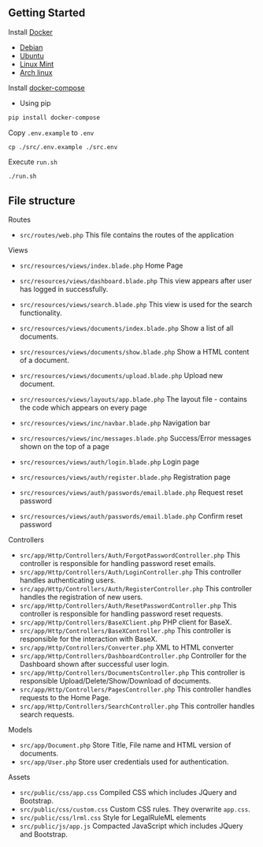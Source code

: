 ## Getting Started
Install [Docker](https://docs.docker.com/engine/installation/)
- [Debian](https://docs.docker.com/v1.12/engine/installation/linux/debian/)
- [Ubuntu](https://www.digitalocean.com/community/tutorials/how-to-install-and-use-docker-on-ubuntu-16-04#step-1-—-installing-docker)
- [Linux Mint](http://linuxbsdos.com/2016/12/13/how-to-install-docker-and-run-docker-containers-on-linux-mint-1818-1/)
- [Arch linux](https://wiki.archlinux.org/index.php/Docker#Installation)

Install [docker-compose](https://docs.docker.com/compose/install/)

- Using pip
```sh
pip install docker-compose
```

Copy `.env.example` to `.env`
```
cp ./src/.env.example ./src.env
```

Execute `run.sh`
```sh
./run.sh
```

## File structure

Routes
- `src/routes/web.php` This file contains the routes of the application

Views
- `src/resources/views/index.blade.php` Home Page
- `src/resources/views/dashboard.blade.php` This view appears after user has logged in successfully.
- `src/resources/views/search.blade.php` This view is used for the search functionality.

- `src/resources/views/documents/index.blade.php` Show a list of all documents.
- `src/resources/views/documents/show.blade.php` Show a HTML content of a document.
- `src/resources/views/documents/upload.blade.php` Upload new document.

- `src/resources/views/layouts/app.blade.php` The layout file - contains the code which appears on every page

- `src/resources/views/inc/navbar.blade.php` Navigation bar
- `src/resources/views/inc/messages.blade.php` Success/Error messages shown on the top of a page

- `src/resources/views/auth/login.blade.php` Login page
- `src/resources/views/auth/register.blade.php` Registration page
- `src/resources/views/auth/passwords/email.blade.php` Request reset password
- `src/resources/views/auth/passwords/email.blade.php` Confirm reset password

Controllers
- `src/app/Http/Controllers/Auth/ForgotPasswordController.php` This controller is responsible for handling password reset emails.
- `src/app/Http/Controllers/Auth/LoginController.php` This controller handles authenticating users.
- `src/app/Http/Controllers/Auth/RegisterController.php` This controller handles the registration of new users.
- `src/app/Http/Controllers/Auth/ResetPasswordController.php` This controller is responsible for handling password reset requests.
- `src/app/Http/Controllers/BaseXClient.php` PHP client for BaseX.
- `src/app/Http/Controllers/BaseXController.php` This controller is responsible for the interaction with BaseX.
- `src/app/Http/Controllers/Converter.php` XML to HTML converter
- `src/app/Http/Controllers/DashboardController.php` Controller for the Dashboard shown after successful user login.
- `src/app/Http/Controllers/DocumentsController.php` This controller is responsible Upload/Delete/Show/Download of documents.
- `src/app/Http/Controllers/PagesController.php` This controller handles requests to the Home Page.
- `src/app/Http/Controllers/SearchController.php` This controller handles search requests.

Models
- `src/app/Document.php` Store Title, File name and HTML version of documents.
- `src/app/User.php` Store user credentials used for authentication.

Assets
- `src/public/css/app.css` Compiled CSS which includes JQuery and Bootstrap.
- `src/public/css/custom.css` Custom CSS rules. They overwrite `app.css`.
- `src/public/css/lrml.css` Style for LegalRuleML elements
- `src/public/js/app.js` Compacted JavaScript which includes JQuery and Bootstrap.
